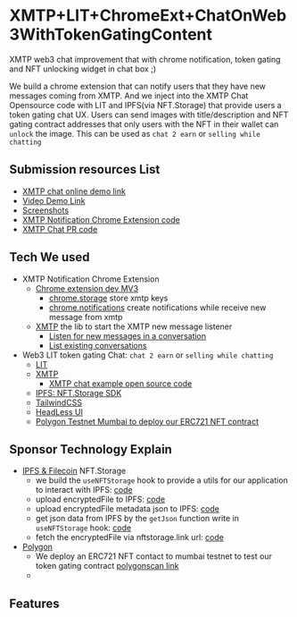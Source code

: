 # XMTP+LIT+ChromeExt+ChatOnWeb3WithTokenGatingContent

XMTP web3 chat improvement that with chrome notification, token gating and NFT unlocking widget in chat box ;)

We build a chrome extension that can notify users that they have new messages coming from XMTP.
And we inject into the XMTP Chat Opensource code with LIT and IPFS(via NFT.Storage) that provide users a token gating chat UX.
Users can send images with title/description and NFT gating contract addresses that only users with the NFT in their wallet can `unlock` the image.
This can be used as `chat 2 earn` or `selling while chatting`

## Submission resources List

* [XMTP chat online demo link](https://eth-global-xmtp-lit-img-gating-chat.web3hacker.ninja/)
* [Video Demo Link]()
* [Screenshots](./screenshots)
* [XMTP Notification Chrome Extension code]()
* [XMTP Chat PR code](https://github.com/NftTopBest/xmtp-chat-with-lit/pull/1/files)

## Tech We used

* XMTP Notification Chrome Extension
  * [Chrome extension dev MV3](https://developer.chrome.com/docs/extensions/mv3/intro/)
    * [chrome.storage](https://developer.chrome.com/docs/extensions/reference/storage/) store xmtp keys
    * [chrome.notifications](https://developer.chrome.com/docs/extensions/reference/notifications/) create notifications while receive new message from xmtp
  * [XMTP](https://github.com/xmtp/xmtp-js) the lib to start the XMTP new message listener
    * [Listen for new messages in a conversation](https://github.com/xmtp/xmtp-js#listen-for-new-messages-in-a-conversation)
    * [List existing conversations](https://github.com/xmtp/xmtp-js#list-existing-conversations)
* Web3 LIT token gating Chat: `chat 2 earn` or `selling while chatting`
  * [LIT](https://litprotocol.com/)
  * [XMTP](https://xmtp.com/)
    * [XMTP chat example open source code](https://github.com/xmtp/example-chat-react)
  * [IPFS: NFT.Storage SDK](https://nft.storage/docs/)
  * [TailwindCSS](https://tailwindcss.com/)
  * [HeadLess UI](https://headlessui.com/react/dialog)
  * [Polygon Testnet Mumbai to deploy our ERC721 NFT contract](https://mumbai.polygonscan.com/)

## Sponsor Technology Explain

* [IPFS & Filecoin](https://ethglobal.com/events/hackfs2022/prizes#ipfs-and-filecoin) NFT.Storage
  * we build the `useNFTStorage` hook to provide a utils for our application to interact with IPFS: [code](https://github.com/NftTopBest/xmtp-chat-with-lit/pull/1/files#diff-2a09e7c28157db59a45459d3ec9ecaa190ce2477b0f9cc5cba44e42510ee4381)
  * upload encryptedFile to IPFS: [code](https://github.com/NftTopBest/xmtp-chat-with-lit/pull/1/files#diff-d5c6ae9b3e48335a201524ea02f620402ef77d124d2686e298cae142d3fba74bR41-R59)
  * upload encryptedFile metadata json  to IPFS: [code](https://github.com/NftTopBest/xmtp-chat-with-lit/pull/1/files#diff-d5c6ae9b3e48335a201524ea02f620402ef77d124d2686e298cae142d3fba74bR67-R86)
  * get json data from IPFS by the `getJson` function write in `useNFTStorage` hook: [code](https://github.com/NftTopBest/xmtp-chat-with-lit/pull/1/files#diff-efef3152bda1b784ec4b6c330dcc8a320b4d95d2c94abdfc125c973b4eeba510R63-R71)
  * fetch the encryptedFile via nftstorage.link url: [code](https://github.com/NftTopBest/xmtp-chat-with-lit/pull/1/files#diff-efef3152bda1b784ec4b6c330dcc8a320b4d95d2c94abdfc125c973b4eeba510R29-R39)
* [Polygon](https://ethglobal.com/events/hackfs2022/prizes#polygon)
  * We deploy an ERC721 NFT contact to mumbai testnet to test our token gating contract [polygonscan link](https://mumbai.polygonscan.com/address/0x83b06d09b99ad2641dd9b1132e8ce8809b623433#code)
  * 

## Features
